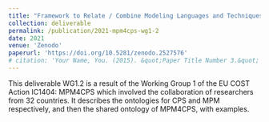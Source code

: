 ```yaml
---
title: "Framework to Relate / Combine Modeling Languages and Techniques"
collection: deliverable
permalink: /publication/2021-mpm4cps-wg1-2
date: 2021
venue: 'Zenodo'
paperurl: 'https://doi.org/10.5281/zenodo.2527576' 
# citation: 'Your Name, You. (2015). &quot;Paper Title Number 3.&quot; <i>Journal 1</i>. 1(3).'
---
```

This deliverable WG1.2 is a result of the Working Group 1 of the EU COST Action IC1404: MPM4CPS which involved the collaboration of researchers from 32 countries. It describes the ontologies for CPS and MPM respectively, and then the shared ontology of MPM4CPS, with examples.
